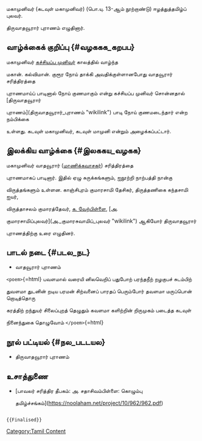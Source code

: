 மகாமுனிவர் (கடவுள் மகாமுனிவர்) (பொ.யு. 13-ஆம் நூற்றாண்டு) ஈழத்துத்தமிழ்ப் புலவர்.
திருவாதவூரார் புராணம் எழுதினார்.

## வாழ்க்கைக் குறிப்பு {#வழககக_கறபப}

மகாமுனிவர் [கச்சியப்ப முனிவர்](கச்சியப்ப_முனிவர் "wikilink") காலத்தில் வாழ்ந்த
மகான். கல்விமான். குரூர நோய் தாக்கி அவதிக்குள்ளானபோது வாதவூரார் சரித்திரத்தை
புராணமாய்ப் பாடினால் நோய் குணமாகும் என்று கச்சியப்ப முனிவர் சொன்னதால் [திருவாதவூரார்
புராணம்](திருவாதவூரார்_புராணம் "wikilink") பாடி நோய் குணமடைந்தார் என்ற நம்பிக்கை
உள்ளது. கடவுள் மகாமுனிவர், கடவுள் மாமுனி என்றும் அழைக்கப்பட்டார்.

## இலக்கிய வாழ்க்கை {#இலககய_வழகக}

மகாமுனிவர் வாதவூரார் ([மாணிக்கவாசகர்](மாணிக்கவாசகர் "wikilink")) சரித்திரத்தை
புராணமாகப் பாடினார். இதில் ஏழு சுருக்கங்களும், ஐநூற்றி நாற்பத்தி நான்கு
விருத்தங்களும் உள்ளன. காஞ்சிபுரம் குமாரசாமி தேசிகர், திருத்தணிகை கந்தசாமி ஐயர்,
விருத்தாசலம் குமாரத்தேவர், [க. வேற்பிள்ளை](க._வேற்பிள்ளை "wikilink"), [அ.
குமாரசாமிப்புலவர்](அ._குமாரசுவாமிப்_புலவர் "wikilink") ஆகியோர் திருவாதவூரார்
புராணத்திற்கு உரை எழுதினர்.

## பாடல் நடை {#படல_நட}

-   வாதவூரார் புராணம்

`<poem>`{=html} பவளமால் வரையி னிலவெறிப் பதுபோற் பரந்தநீற் றழகுபச் சுடம்பிற்
துவளமா துடனின் றடிய பரமன் சிற்வனைப் பாரதப் பெரும்போர் தவளமா மருப்பொன் றொடித்தொரு
கரத்திற் றந்துயர் சிலைப்புறத் தெழுதும் கவளமா களிற்றின் றிருமுகம் படைத்த கடவுள்
நினைந்துகை தொழுவோம் `</poem>`{=html}

## நூல் பட்டியல் {#நல_படடயல}

-   திருவாதவூரார் புராணம்

## உசாத்துணை

-   [பாவலர் சரித்திர தீபகம்: அ. சதாசிவம்பிள்ளை: கொழும்பு
    தமிழ்ச்சங்கம்](https://noolaham.net/project/10/962/962.pdf)

```{=mediawiki}
{{Finalised}}
```
[Category:Tamil Content](Category:Tamil_Content "wikilink")
